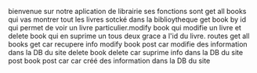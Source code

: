 bienvenue sur notre aplication de librairie ses fonctions sont get all books qui vas montrer tout les livres sotcké dans la biblioytheque get book by id qui permet de voir un livre particulier.modify book qui modifie un livre et delete book qui en suprime un tous deux grace a l'id du livre.
routes
get all books get car recupere info 
modify book post car modifie des information dans la DB du site
delete book delete car suprime info dans la DB du site
post book post car car créé des information dans la DB du site
